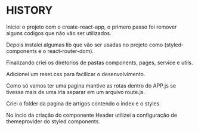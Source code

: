 # HISTORY

Iniciei o projeto com o create-react-app, o primero passo foi remover alguns codigos que não vão ser utilizados.

Depois instalei algumas lib que vão ser usadas no projeto como (styled-components e o react-router-dom).

Finalizando criei os diretorios de pastas components, pages, service e utils.

Adicionei um reset.css para facilicar o desenvolvimento. 

Como só vamos ter uma pagina mantive as rotas dentro do APP.js se tivesse mais de uma iria separar em um arquivo route.js.

Criei o folder da pagina de artigos contendo o index e o styles.

No incio da criação do componente Header utilizei a configuração de themeprovider do styled components.


